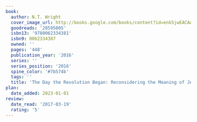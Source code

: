 ```yaml
---
book:
  author: N.T. Wright
  cover_image_url: http://books.google.com/books/content?id=enk5jwEACAAJ&printsec=frontcover&img=1&zoom=1&source=gbs_api
  goodreads: '28595005'
  isbn13: '9780062334381'
  isbn9: 0062334387
  owned: ''
  pages: '448'
  publication_year: '2016'
  series: ''
  series_position: '2016'
  spine_color: '#7b574b'
  tags: ''
  title: 'The Day the Revolution Began: Reconsidering the Meaning of Jesus\''s Crucifixion'
plan:
  date_added: 2023-01-01
review:
  date_read: '2017-03-19'
  rating: '5'
---
```

